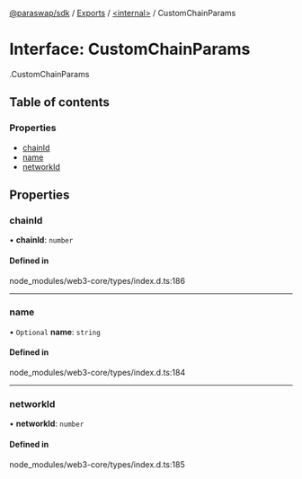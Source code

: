[@paraswap/sdk](../README.md) / [Exports](../modules.md) / [<internal\>](../modules/internal_.md) / CustomChainParams

# Interface: CustomChainParams

[<internal>](../modules/internal_.md).CustomChainParams

## Table of contents

### Properties

- [chainId](internal_.CustomChainParams.md#chainid)
- [name](internal_.CustomChainParams.md#name)
- [networkId](internal_.CustomChainParams.md#networkid)

## Properties

### chainId

• **chainId**: `number`

#### Defined in

node_modules/web3-core/types/index.d.ts:186

___

### name

• `Optional` **name**: `string`

#### Defined in

node_modules/web3-core/types/index.d.ts:184

___

### networkId

• **networkId**: `number`

#### Defined in

node_modules/web3-core/types/index.d.ts:185
